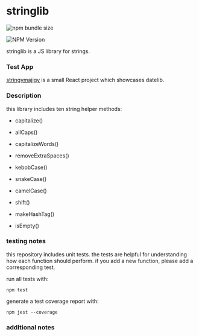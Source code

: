 # stringlib

![npm bundle size](https://img.shields.io/bundlephobia/min/%40mikeygough%2Fstringlib)

![NPM Version](https://img.shields.io/npm/v/%40mikeygough%2Fstringlib)

stringlib is a JS library for strings.

### Test App

[stringymajigy](https://github.com/mikeygough/stringymajigy) is a small React project which showcases datelib.

### Description

this library includes ten string helper methods:

- capitalize()

- allCaps()

- capitalizeWords()

- removeExtraSpaces()

- kebobCase()

- snakeCase()

- camelCase()

- shift()

- makeHashTag()

- isEmpty()

### testing notes

this repository includes unit tests. the tests are helpful for understanding how each function should perform. if you add a new function, please add a corresponding test.

run all tests with:

`npm test`

generate a test coverage report with:

`npm jest --coverage`

### additional notes
